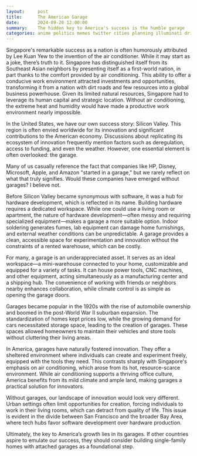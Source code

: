 ```yaml
---
layout:     post
title:      The American Garage
date:       2024-09-20 12:00:00
summary:    The hidden key to America's success is the humble garage
categories: anime politics memes twitter cities planning illuminati driving highways bathrooms evangelion
---
```


Singapore's remarkable success as a nation is often humorously attributed by Lee Kuan Yew to the invention of the air conditioner. While it may start as a joke, there’s truth to it. Singapore has distinguished itself from its Southeast Asian neighbors by presenting itself as a first-world nation, in part thanks to the comfort provided by air conditioning. This ability to offer a conducive work environment attracted investments and opportunities, transforming it from a nation with dirt roads and few resources into a global business powerhouse. Given its limited natural resources, Singapore had to leverage its human capital and strategic location. Without air conditioning, the extreme heat and humidity would have made a productive work environment nearly impossible.

In the United States, we have our own success story: Silicon Valley. This region is often envied worldwide for its innovation and significant contributions to the American economy. Discussions about replicating its ecosystem of innovation frequently mention factors such as deregulation, access to funding, and even the weather. However, one essential element is often overlooked: the garage.

Many of us casually reference the fact that companies like HP, Disney, Microsoft, Apple, and Amazon "started in a garage," but we rarely reflect on what that truly signifies. Would these companies have emerged without garages? I believe not.

Before Silicon Valley became synonymous with software, it was a hub for hardware development, which is reflected in its name. Building hardware requires a dedicated workspace. While one could use a living room or apartment, the nature of hardware development—often messy and requiring specialized equipment—makes a garage a more suitable option. Indoor soldering generates fumes, lab equipment can damage home furnishings, and external weather conditions can be unpredictable. A garage provides a clean, accessible space for experimentation and innovation without the constraints of a rented warehouse, which can be costly.

For many, a garage is an underappreciated asset. It serves as an ideal workspace—a mini-warehouse connected to your home, customizable and equipped for a variety of tasks. It can house power tools, CNC machines, and other equipment, acting simultaneously as a manufacturing center and a shipping hub. The convenience of working with friends or neighbors nearby enhances collaboration, while climate control is as simple as opening the garage doors.

Garages became popular in the 1920s with the rise of automobile ownership and boomed in the post-World War II suburban expansion. The standardization of homes kept prices low, while the growing demand for cars necessitated storage space, leading to the creation of garages. These spaces allowed homeowners to maintain their vehicles and store tools without cluttering their living areas.

In America, garages have naturally fostered innovation. They offer a sheltered environment where individuals can create and experiment freely, equipped with the tools they need. This contrasts sharply with Singapore's emphasis on air conditioning, which arose from its hot, resource-scarce environment. While air conditioning supports a thriving office culture, America benefits from its mild climate and ample land, making garages a practical solution for innovators.

Without garages, our landscape of innovation would look very different. Urban settings often limit opportunities for creation, forcing individuals to work in their living rooms, which can detract from quality of life. This issue is evident in the divide between San Francisco and the broader Bay Area, where tech hubs favor software development over hardware production.

Ultimately, the key to America’s growth lies in its garages. If other countries aspire to emulate our success, they should consider building single-family homes with attached garages as a foundational step.


